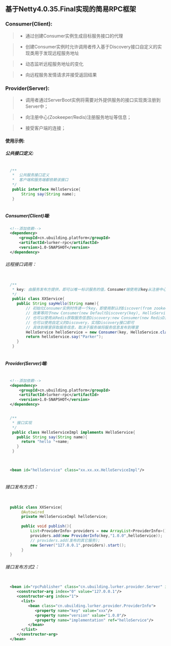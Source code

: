 ## 基于Netty4.0.35.Final实现的简易RPC框架

### Consumer(Client):

> * 通过创建Consumer实例生成目标服务接口的代理

> * 创建Consumer实例时允许调用者传入基于Discovery接口自定义的实现类用于发现远程服务地址

> * 动态监听远程服务地址的变化

> * 向远程服务发情请求并接受返回结果

### Provider(Server):

> * 调用者通过ServerBoot实例将需要对外提供服务的接口实现类注册到Server中；

> * 向注册中心(Zookeeper/Redis)注册服务地址等信息；

> * 接受客户端的连接；

#### 使用示例:

##### 公共接口定义:

```java

  /**
   *  公共服务接口定义
   *  客户端和服务端都依赖该接口
   */
   public interface HelloService{
       String say(String name);
   }
     
```

##### Consumer(Client)端:

```xml
  <!--添加依赖-->
  <dependency>
      <groupId>cn.ubuilding.platform</groupId>
      <artifactId>lurker-rpc</artifactId>
      <version>1.0-SNAPSHOT</version>
  </dependency>

```
###### 远程接口调用：

```java
   
  /**
   * key: 由服务发布方提供，即可以唯一标识服务的值，Consumer端使用该key从注册中心获取服务相关信息
   */  
   public class XXService{
     public String sayHello(String name){
         // 初始化Consumer实例时传递一个key，即使用默认的Discover(from zookeeper)获取远程服务信息
         // 效果等同于new Consumer(new DefaultDiscovery(key), HelloService.class).instance();
         // 也可以使用从Redis获取服务信息Discovery:new Consumer(new RedisDiscovery(key), HelloService.class).instance()
         // 也可以使用自定义的Discovery，实现Discovery接口即可
         // 具体到哪里获取服务信息，取决于服务端将服务信息发布到哪里
         HelloService helloService = new Consumer(key, HelloService.class).instance();
         return helloService.say("Parker");
     }
   }
  
```
##### Provider(Server)端:

```xml
  
  <!--添加依赖-->
  <dependency>
      <groupId>cn.ubuilding.platform</groupId>
      <artifactId>lurker-rpc</artifactId>
      <version>1.0-SNAPSHOT</version>
  </dependency>

```

```java

  /**
   * 接口实现
   */
   public class HelloServiceImpl implements HelloService{
     public String say(String name){
       return "hello "+name;
     }
   }
   
```

```xml
  
  <bean id="helloService" class="xx.xx.xx.HelloServiceImpl"/>
  
``` 

###### 接口发布方式1：

```java
  
  public class XXService{
       @Autowired
       private HelloServiceImpl helloService;
       
       public void publish(){
           List<ProviderInfo> providers = new ArrayList<ProviderInfo>();
           providers.add(new ProviderInfo(key,"1.0.0",helloService));
           // providers.add(发布的其它服务);
           new Server("127.0.0.1",providers).start();
       }
  }

```

###### 接口发布方式2：

```xml

  <bean id="rpcPublisher" class="cn.ubuilding.lurker.provider.Server" init-method="start">
     <constructor-arg index="0" value="127.0.0.1"/>
     <constructor-arg index="1">
       <list>
          <bean class="cn.ubuilding.lurker.provider.ProviderInfo">
             <property name="key" value="xxx"/>
             <property name="version" value="1.0.0"/>
             <property name="implementation" ref="helloService"/>
          </bean>
       </list>
     </constructor-arg>
  </bean>

```


